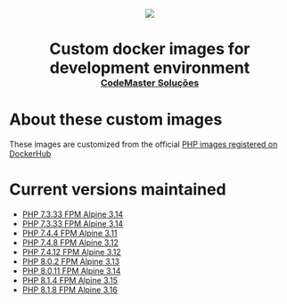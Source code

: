 <p align="center">
  <a href="https://codemastersolucoes.com" target="_blank">
    <img data-testid="logo" src="https://cms-public-images.s3.amazonaws.com/logo.png">
  </a>
  <h1 align="center" style="margin-bottom: 0;">
    Custom docker images for development environment
  </h1>
  <h3  align="center" style="margin-top: 0; padding-top: 0; margin-bottom: 2rem;">
    <a style="margin-top: 0; padding-top: 0" href="https://codemastersolucoes.com" target="_blank">
      CodeMaster Soluções
    </a>
  </h3>
</p>

# About these custom images

These images are customized from the official [PHP images registered on DockerHub](https://hub.docker.com/_/php)

# Current versions maintained

- [PHP 7.3.33 FPM Alpine 3.14](https://github.com/gilsongabriel/docker-images/tree/main/PHP_7.3.33_FPM_Alpine_3.14)
- [PHP 7.3.33 FPM Alpine 3.14](https://github.com/gilsongabriel/docker-images/tree/main/PHP_7.3.33_FPM_Alpine_3.15)
- [PHP 7.4.4 FPM Alpine 3.11](https://github.com/gilsongabriel/docker-images/tree/main/PHP_7.4.4_FPM_Alpine_3.11)
- [PHP 7.4.8 FPM Alpine 3.12](https://github.com/gilsongabriel/docker-images/tree/main/PHP_7.4.8_FPM_Alpine_3.12)
- [PHP 7.4.12 FPM Alpine 3.12](https://github.com/gilsongabriel/docker-images/tree/main/PHP_7.4.12_FPM_Alpine_3.12)
- [PHP 8.0.2 FPM Alpine 3.13](https://github.com/gilsongabriel/docker-images/tree/main/PHP_8.0.2_FPM_Alpine_3.13)
- [PHP 8.0.11 FPM Alpine 3.14](https://github.com/gilsongabriel/docker-images/tree/main/PHP_8.0.11_FPM_Alpine_3.14)
- [PHP 8.1.4 FPM Alpine 3.15](https://github.com/gilsongabriel/docker-images/tree/main/PHP_8.1.4_FPM_Alpine_3.15)
- [PHP 8.1.8 FPM Alpine 3.16](https://github.com/gilsongabriel/docker-images/tree/main/PHP_8.1.8_FPM_Alpine_3.16)
